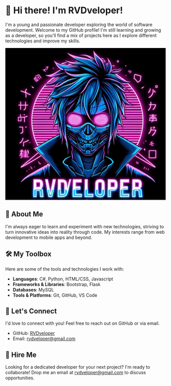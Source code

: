 # 👋 Hi there! I'm RVDveloper!


I'm a young and passionate developer exploring the world of software development. Welcome to my GitHub profile! I'm still learning and growing as a developer, so you'll find a mix of projects here as I explore different technologies and improve my skills.


![RVDveloper Banner](https://github.com/RVDveloper/Images/blob/main/_27a740d1-0a92-4127-9c63-7389689bd6b5.jpg?raw=true)
   
## 🚀 About Me

I'm always eager to learn and experiment with new technologies, striving to turn innovative ideas into reality through code. My interests range from web development to mobile apps and beyond.

## 🛠️ My Toolbox

Here are some of the tools and technologies I work with:

- **Languages**: C#, Python, HTML/CSS, Javascript
- **Frameworks & Libraries**: Bootstrap, Flask
- **Databases**:  MySQL
- **Tools & Platforms**: Git, GitHub, VS Code

## 🤝 Let's Connect

I'd love to connect with you! Feel free to reach out on GitHub or via email.

- GitHub: [RVDveloper](#)
- Email: [rvdveloper@gmail.com](mailto:rvdveloper@gmail.com)

## 💼 Hire Me

Looking for a dedicated developer for your next project? I'm ready to collaborate! Drop me an email at [rvdveloper@gmail.com](mailto:rvdveloper@gmail.com) to discuss opportunities.



